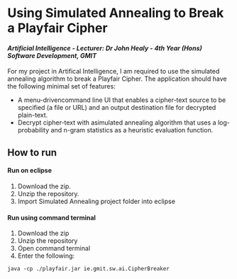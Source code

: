 # Using Simulated Annealing to Break a Playfair Cipher
#### *Artificial Intelligence - Lecturer: Dr John Healy - 4th Year (Hons) Software Development, GMIT*
For my project in Artifical Intelligence, I am required to use the simulated annealing algorithm to break a Playfair Cipher. The application should have the following minimal set of features:

- A menu-drivencommand line UI that enables a cipher-text source to be specified (a file or URL) and an output destination file for decrypted plain-text.
- Decrypt cipher-text with asimulated annealing algorithm that uses a log-probability and n-gram statistics as a heuristic evaluation function. 

## How to run
#### Run on eclipse
1. Download the zip.
2. Unzip the repository.
3. Import Simulated Annealing project folder into eclipse

#### Run using command terminal
1. Download the zip
2. Unzip the repository
3. Open command terminal
4. Enter the following:
```Linux
java -cp ./playfair.jar ie.gmit.sw.ai.CipherBreaker
```

